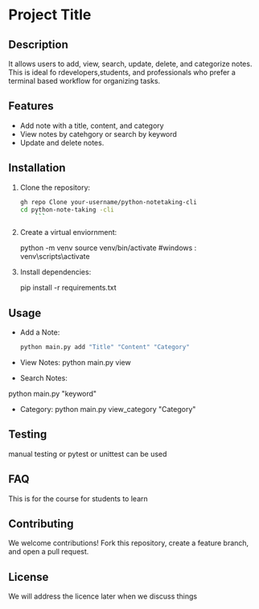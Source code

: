 # Project Title

## Description
 It allows users to add, view, search, update, delete, and categorize notes. This is ideal fo rdevelopers,students, and professionals who prefer a terminal based workflow
 for organizing tasks. 
## Features

- Add note with a title, content, and category
- View notes by catehgory or search by keyword
- Update and delete notes.

## Installation
1.  Clone the repository:
	```bash
	gh repo Clone your-username/python-notetaking-cli
	cd python-note-taking -cli
        ```
2. Create a virtual enviornment: 
  
   python -m venv
   source venv/bin/activate  #windows : venv\scripts\activate

3.  Install dependencies: 
    
    pip install -r requirements.txt

## Usage
- Add a Note:
   ```bash
   python main.py add "Title" "Content" "Category"
   ```
- View Notes:
  python main.py view

- Search Notes:
 
python main.py  "keyword"

- Category:
 python main.py view_category "Category"
## Testing
 manual testing or pytest or unittest can be used

## FAQ
   This is for the course for students to learn

## Contributing

We welcome contributions! Fork this repository, create a feature branch, and open a pull request.

## License
  We will address the licence later when we discuss things

